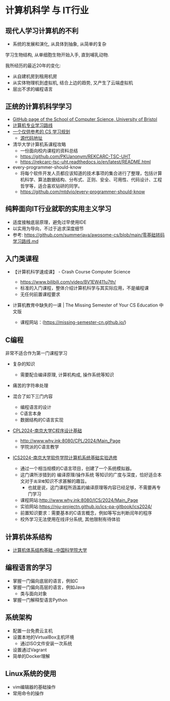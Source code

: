 # 计算机科学 与 IT行业

## 现代人学习计算机的不利

- 系统的发展和演化, 从具体到抽象, 从简单的复杂

学习生物结构, 从单细胞生物开始入手, 直到哺乳动物.

我所经历的最近20年的变化:

- 从自建机房到租用机房
- 从实体物理机到虚拟机, 结合上边的趋势, 又产生了云端虚拟机
- 层出不求的编程语言

## 正统的计算机科学学习

- [GitHub page of the School of Computer Science, University of Bristol](https://cs-uob.github.io/)
- [计算机专业学习路线](https://hackway.org/docs/cs/intro)
- [一个仅供参考的 CS 学习规划](https://csdiy.wiki/)
  - [源代码地址](https://github.com/PKUFlyingPig/cs-self-learning)
- 清华大学计算机系课程攻略
  - 一份面向校内课程的资料总结
  - <https://github.com/PKUanonym/REKCARC-TSC-UHT>
  - <https://rekcarc-tsc-uht.readthedocs.io/en/latest/README.html>
- every-programmer-should-know
  - 将每个软件开发人员都应该知道的技术事项的集合进行了整理，包括计算机科学、算法数据结构、分布式、正则、安全、可用性、代码设计、工程哲学等，适合喜欢钻研的同学。
  - <https://github.com/mtdvio/every-programmer-should-know>

## 纯粹面向IT行业就职的实用主义学习

- 适度接触底层原理，避免过早使用IDE
- 以实用为导向，不过于追求深度细节
- 参考: <https://github.com/summerjava/awosome-cs/blob/main/零基础转码学习路线.md>

## 入门类课程

- 【计算机科学速成课】 - Crash Course Computer Science
  - <https://www.bilibili.com/video/BV1EW411u7th/>
  - 标准的入门课程，整体介绍计算机科学与其实际应用，不是编程课
  - 无任何前置课程要求

- 计算机教育中缺失的一课 | The Missing Semester of Your CS Education 中文版
  - 课程网站：(<https://missing-semester-cn.github.io/>)

## C编程

非常不适合作为第一门课程学习

- 复杂的知识
  - 需要配合编译原理, 计算机构成, 操作系统等知识
- 痛苦的字符串处理
- 混合了如下三门内容
  - 编程语言的设计
  - C语言本身
  - 数据结构的C语言实现

- [CPL2024-南京大学C程序设计基础](https://space.bilibili.com/49964811/channel/collectiondetail?sid=3872831)
  - <http://www.why.ink:8080/CPL/2024/Main_Page>
  - 学院派的C语言教学

- [ICS2024-南京大学软件学院计算机系统基础实验选修](https://space.bilibili.com/49964811/channel/collectiondetail?sid=3778580)
  - 通过一个相当规模的C语言项目，创建了一个系统模拟器。
  - 这门课所涉猎到的 编译原理/操作系统 等知识的广度与深度，恰好适合本文对于`高深难`知识不求甚解的趣旨。
    - 也就是说，这门课程所涵盖的编译原理等内容已经足够，不需要再专门学习
  - 课程网站:<http://www.why.ink:8080/ICS/2024/Main_Page>
  - 实验网站:<https://nju-projectn.github.io/ics-pa-gitbook/ics2024/>
  - 前置知识要求：需要基本的C语言概念，例如等写出判断闰年的程序
  - 校外学习无法使用在线评分系统, 其他限制有待体验

## 计算机体系结构

- [计算机体系结构基础 -中国科学院大学](https://foxsen.github.io/archbase/)

## 编程语言的学习

- 掌握一门偏向底层的语言，例如C
- 掌握一门偏向高层的语言，例如Java
  - 类与面向对象
- 掌握一门解释型语言Python

## 系统架构

- 配置一台免费云主机
- 设置本地的VirtualBox主机环境
  - 通过ISO文件安装一次系统
- 设置通过Vagrant
- 简单的Docker理解

## Linux系统的使用

- vim编辑器的基础操作
- 常用命令的操作
